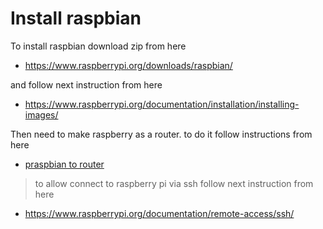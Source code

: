 # Install  raspbian
To install raspbian download zip from here

- https://www.raspberrypi.org/downloads/raspbian/

and follow next instruction from here
- https://www.raspberrypi.org/documentation/installation/installing-images/

Then need to make raspberry as a router. to do it follow instructions from here
- [praspbian to router](https://github.com/VolodymyrTymets/RNL-detector/doc/raspian-to-router.md)

> to allow connect to raspberry pi via ssh follow next instruction from here
- https://www.raspberrypi.org/documentation/remote-access/ssh/